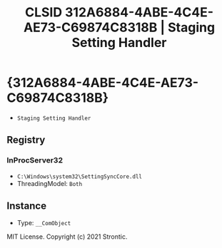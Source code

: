 ﻿---
title: "CLSID 312A6884-4ABE-4C4E-AE73-C69874C8318B | Staging Setting Handler"
excerpt: What is COM-Object CLSID 312A6884-4ABE-4C4E-AE73-C69874C8318B?
---

# {312A6884-4ABE-4C4E-AE73-C69874C8318B}

* `Staging Setting Handler`

## Registry


### InProcServer32

* `C:\Windows\system32\SettingSyncCore.dll`
* ThreadingModel: `Both`

## Instance

* Type: `__ComObject`

MIT License. Copyright (c) 2021 Strontic.



